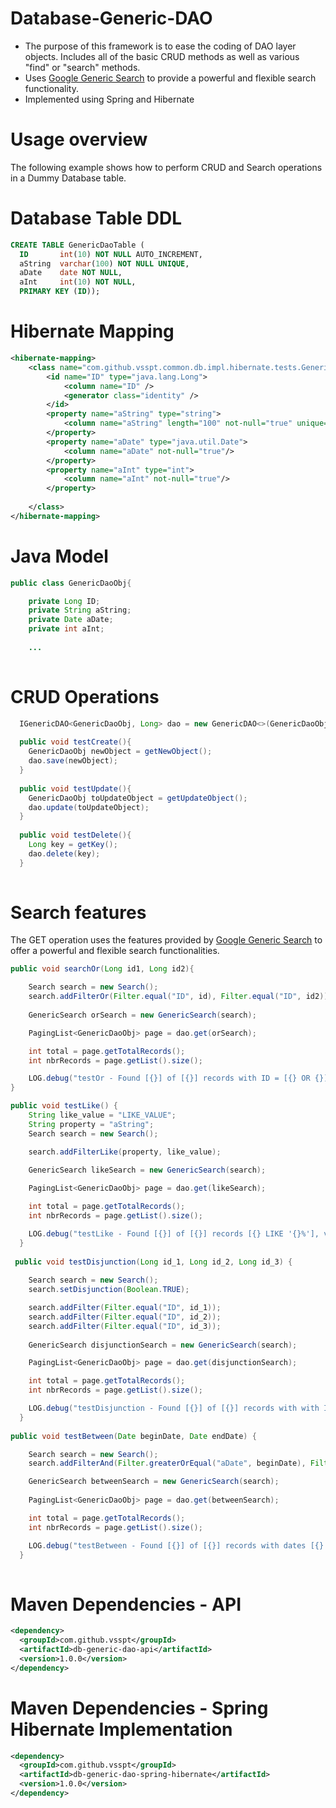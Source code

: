 # Database-Generic-DAO

 - The purpose of this framework is to ease the coding of DAO layer objects. Includes all of the basic CRUD methods as well as various "find" or "search" methods.
 - Uses [Google Generic Search](https://code.google.com/p/hibernate-generic-dao/wiki/Search) to provide a powerful and flexible search functionality.
 - Implemented using Spring and Hibernate

Usage overview
===========
The following example shows how to perform CRUD and Search operations in a Dummy Database table.

Database Table DDL
===========
```sql
CREATE TABLE GenericDaoTable (
  ID       int(10) NOT NULL AUTO_INCREMENT, 
  aString  varchar(100) NOT NULL UNIQUE, 
  aDate    date NOT NULL,
  aInt 	   int(10) NOT NULL,
  PRIMARY KEY (ID));
```

Hibernate Mapping
===========
```xml
<hibernate-mapping>
    <class name="com.github.vsspt.common.db.impl.hibernate.tests.GenericDaoObj" table="GenericDaoTable">
        <id name="ID" type="java.lang.Long">
            <column name="ID" />
            <generator class="identity" />
        </id>
        <property name="aString" type="string">
            <column name="aString" length="100" not-null="true" unique="true" />
        </property>
        <property name="aDate" type="java.util.Date">
            <column name="aDate" not-null="true"/>
        </property>
        <property name="aInt" type="int">
            <column name="aInt" not-null="true"/>
        </property>        
                
    </class>
</hibernate-mapping>
```

Java Model
===========
```java
public class GenericDaoObj{

    private Long ID;
    private String aString;
    private Date aDate;
    private int aInt;
    
    ...
    
```

CRUD Operations
===========
```java
  IGenericDAO<GenericDaoObj, Long> dao = new GenericDAO<>(GenericDaoObj.class);
  
  public void testCreate(){
    GenericDaoObj newObject = getNewObject();
    dao.save(newObject);
  }
  
  public void testUpdate(){
    GenericDaoObj toUpdateObject = getUpdateObject();
    dao.update(toUpdateObject);
  }  
  
  public void testDelete(){
    Long key = getKey();
    dao.delete(key);
  }   
  
```

Search features
===========
The GET operation uses the features provided by [Google Generic Search](https://code.google.com/p/hibernate-generic-dao/wiki/Search) to offer a powerful and flexible search functionalities.

```java
public void searchOr(Long id1, Long id2){

    Search search = new Search();
    search.addFilterOr(Filter.equal("ID", id), Filter.equal("ID", id2));
	
    GenericSearch orSearch = new GenericSearch(search);

    PagingList<GenericDaoObj> page = dao.get(orSearch);

    int total = page.getTotalRecords();
    int nbrRecords = page.getList().size();

    LOG.debug("testOr - Found [{}] of [{}] records with ID = [{} OR {}], values [{}].", new Object[] {nbrRecords, total, id, id2, page.getList()});
}

public void testLike() {
    String like_value = "LIKE_VALUE";
    String property = "aString";
    Search search = new Search();

    search.addFilterLike(property, like_value);
	
    GenericSearch likeSearch = new GenericSearch(search);

    PagingList<GenericDaoObj> page = dao.get(likeSearch);

    int total = page.getTotalRecords();
    int nbrRecords = page.getList().size();

    LOG.debug("testLike - Found [{}] of [{}] records [{} LIKE '{}%'], values [{}].", new Object[] {nbrRecords, total, property, like_value, page.getList()});
  }
  
 public void testDisjunction(Long id_1, Long id_2, Long id_3) {
	
    Search search = new Search();
    search.setDisjunction(Boolean.TRUE);

    search.addFilter(Filter.equal("ID", id_1));
    search.addFilter(Filter.equal("ID", id_2));
    search.addFilter(Filter.equal("ID", id_3));
	
    GenericSearch disjunctionSearch = new GenericSearch(search);

    PagingList<GenericDaoObj> page = dao.get(disjunctionSearch);

    int total = page.getTotalRecords();
    int nbrRecords = page.getList().size();

    LOG.debug("testDisjunction - Found [{}] of [{}] records with with ID = [{} OR {} OR {}], values [{}].", new Object[] {nbrRecords, total, id_1, id_2, id_3, page.getList()});
  }
  
public void testBetween(Date beginDate, Date endDate) {

    Search search = new Search();
    search.addFilterAnd(Filter.greaterOrEqual("aDate", beginDate), Filter.lessThan("aDate", endDate));

    GenericSearch betweenSearch = new GenericSearch(search);
	
    PagingList<GenericDaoObj> page = dao.get(betweenSearch);

    int total = page.getTotalRecords();
    int nbrRecords = page.getList().size();

    LOG.debug("testBetween - Found [{}] of [{}] records with dates [{} <= DATE < {}], values [{}].", new Object[] {nbrRecords, total, beginDate, endDate, page.getList()});
  }  
  

```

Maven Dependencies - API
===========
```xml
<dependency>
  <groupId>com.github.vsspt</groupId>
  <artifactId>db-generic-dao-api</artifactId>
  <version>1.0.0</version>
</dependency>
```

Maven Dependencies - Spring Hibernate Implementation
===========
```xml
<dependency>
  <groupId>com.github.vsspt</groupId>
  <artifactId>db-generic-dao-spring-hibernate</artifactId>
  <version>1.0.0</version>
</dependency>
```
